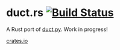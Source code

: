 # duct.rs [![Build Status](https://travis-ci.org/oconnor663/duct.rs.svg?branch=master)](https://travis-ci.org/oconnor663/duct.rs)

A Rust port of [duct.py](https://github.com/oconnor663/duct.py). Work in
progress!

[crates.io](https://crates.io/crates/duct)

